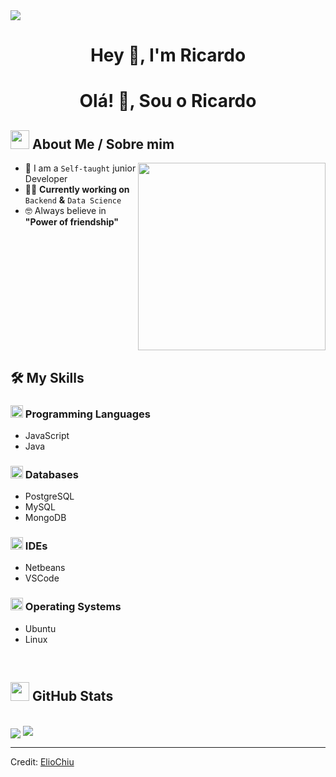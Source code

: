 <!-- Top Horizontal Divider -->
<img src="https://user-images.githubusercontent.com/73097560/115834477-dbab4500-a447-11eb-908a-139a6edaec5c.gif">

<!-- Header Section -->
<h1 align="center">Hey 👋, I'm Ricardo</h1>
<h1 align="center">Olá! 👋, Sou o Ricardo</h1>

<!-- About Me Section -->
## <img src="https://github.com/7oSkaaa/7oSkaaa/blob/main/Images/about_me.gif?raw=true" width="30px"> About Me / Sobre mim

<img align="right" src="https://media3.giphy.com/media/dbtDDSvWErdf2/giphy.webp" width="300px">

- :school: I am a `Self-taught` junior Developer
- :technologist: **Currently working on** `Backend` **&** `Data Science`
- :nerd_face: Always believe in **"Power of friendship"**

<br clear="both"/>

## 🛠️ My Skills

### <img src="https://github.com/7oSkaaa/7oSkaaa/blob/main/Images/Programming_Languages.gif?raw=true" width="20px"> Programming Languages
- JavaScript
- Java

### <img src="https://github.com/7oSkaaa/7oSkaaa/blob/main/Images/CP_PS.gif?raw=true" width="20px"> Databases
- PostgreSQL
- MySQL
- MongoDB

### <img src="https://github.com/7oSkaaa/7oSkaaa/blob/main/Images/IDEs.gif?raw=true" width="20px"> IDEs
- Netbeans
- VSCode

### <img src="https://github.com/7oSkaaa/7oSkaaa/blob/main/Images/OS.gif?raw=true" width="20px"> Operating Systems
- Ubuntu
- Linux

<br>

## <img src="https://github.com/7oSkaaa/7oSkaaa/blob/main/Images/Statistics.gif?raw=true" width="30px"> GitHub Stats

<br>
<img align="center" src="https://github-readme-stats.anuraghazra1.vercel.app/api/top-langs/?username=ragevoid&theme=dark&hide_border=false&no-bg=true&no-frame=true&langs_count=7"/>

<!-- Bottom Horizontal Divider -->
<img src="https://user-images.githubusercontent.com/73097560/115834477-dbab4500-a447-11eb-908a-139a6edaec5c.gif">


-----------

Credit: [ElioChiu](https://github.com/ElioChiu)

